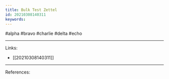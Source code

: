 ```yaml
---
title: Bulk Test Zettel
id: 20210308140311
keywords:
---
```

#alpha #bravo #charlie #delta #echo

---
Links:

- [[20210308140311]]

---
References:
